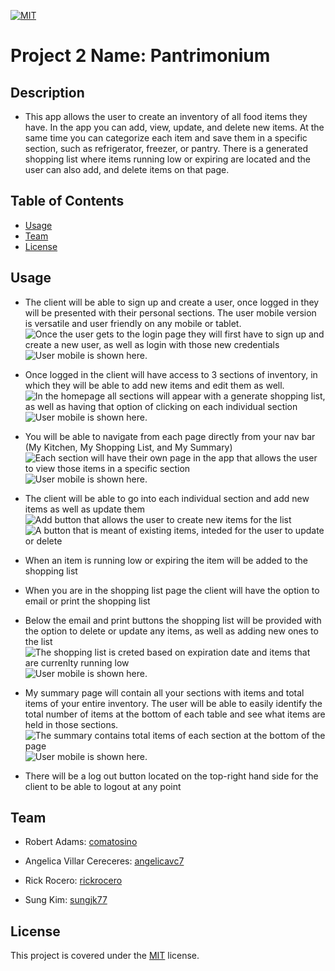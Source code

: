 [![MIT](https://img.shields.io/badge/license-MIT-green)](https://opensource.org/licenses/MIT)

# Project 2 Name: Pantrimonium

## Description

- This app allows the user to create an inventory of all food items they have. In the app you can add, view, update, and delete new items. At the same time you can categorize each item and save them in a specific section, such as refrigerator, freezer, or pantry. There is a generated shopping list where items running low or expiring are located and the user can also add, and delete items on that page. 



## Table of Contents

- [Usage](#Usage)
- [Team](#Team)
- [License](#License)

## Usage

- The client will be able to sign up and create a user, once logged in they will be presented with their personal sections. The user mobile version is versatile and user friendly on any mobile or tablet.
    ![Once the user gets to the login page they will first have to sign up and create a new user, as well as login with those new credentials](./images/login.png) ![User mobile is shown here.](./images/loginMobile.png)

- Once logged in the client will have access to 3 sections of inventory, in which they will be able to add new items and edit them as well. 
    ![In the homepage all sections will appear with a generate shopping list, as well as having that option of clicking on each individual section](./images/userSection.png) ![User mobile is shown here.](./images/homepageMobile.png)

- You will be able to navigate from each page directly from your nav bar (My Kitchen, My Shopping List, and My Summary)
    ![Each section will have their own page in the app that allows the user to view those items in a specific section](./images/userFridge.png)
    ![User mobile is shown here.](./images/sectionMobile.png)

- The client will be able to go into each individual section and add new items as well as update them 
    ![Add button that allows the user to create new items for the list](./images/userAdd.png)
    ![A button that is meant of existing items, inteded for the user to update or delete](./images/userUpdate.png)

- When an item is running low or expiring the item will be added to the shopping list

- When you are in the shopping list page the client will have the option to email or print the shopping list

- Below the email and print buttons the shopping list will be provided with the option to delete or update any items, as well as adding new ones to the list
    ![The shopping list is creted based on expiration date and items that are currenlty running low](./images/shoppinglist.png)
    ![User mobile is shown here.](./images/shoppinglistMobile.png)

- My summary page will contain all your sections with items and total items of your entire inventory. The user will be able to easily identify the total number of items at the bottom of each table and see what items are held in those sections.
     ![The summary contains total items of each section at the bottom of the page](./images/summary.png)
     ![User mobile is shown here.](./images/summaryMobile.png)

- There will be a log out button located on the top-right hand side for the client to be able to logout at any point

## Team

 - Robert Adams: [comatosino](https://github.com/comatosino)

 - Angelica Villar Cereceres: [angelicavc7](https://github.com/angelicavc7)

 - Rick Rocero: [rickrocero](https://github.com/rickrocero)

 - Sung Kim: [sungjk77](https://github.com/sungjk77)

## License
    
This project is covered under the [MIT](https://opensource.org/licenses/MIT) license.
    


